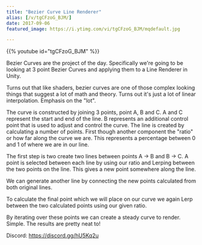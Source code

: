 ```yaml
---
title: "Bezier Curve Line Renderer"
alias: [/v/tgCFzoG_BJM/]
date: 2017-09-06
featured_image: https://i.ytimg.com/vi/tgCFzoG_BJM/mqdefault.jpg

---
```


{{% youtube id="tgCFzoG_BJM" %}}

Bezier Curves are the project of the day. Specifically we're going to be looking at 3 point Bezier Curves and applying them to a Line Renderer in Unity.

Turns out that like shaders, bezier curves are one of those complex looking things that suggest a lot of math and theory. Turns out it's just a lot of linear interpolation. Emphasis on the "lot".

The curve is constructed by joining 3 points, point A, B and C. A and C represent the start and end of the line. B represents an additional control point that is used to adjust and control the curve. The line is created by calculating a number of points. First though another component the "ratio" or how far along the curve we are. This represents a percentage between 0 and 1 of where we are in our line.

The first step is two create two lines between points A → B and B → C. A point is selected between each line by using our ratio and Lerping between the two points on the line. This gives a new point somewhere along the line.

We can generate another line by connecting the new points calculated from both original lines.

To calculate the final point which we will place on our curve we again Lerp between the two calculated points using our given ratio.

By iterating over these points we can create a steady curve to render. Simple. The results are pretty neat to!

Discord: https://discord.gg/hU5Kq2u